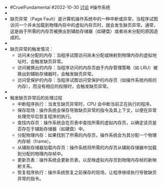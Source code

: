 - #CruelFundamental #2022-10-30 [讨论](https://github.com/CYZH1307/CruelFundamental/tree/main/homework/202210/30) #操作系统
-
- 缺页异常（Page Fault）是计算机操作系统中的一种中断或异常，当程序试图访问一个并未加载到物理内存中的虚拟内存页时，就会发生缺页异常。通常，这是由于所需的内存页被换出到辅助存储器（如硬盘）或者尚未分配的原因造成的。
-
- 缺页异常的触发情况：
	- 访问未分配的内存：当程序试图访问尚未分配或映射到物理内存的虚拟地址时，会触发缺页异常。
	- 访问被换出的内存：当程序访问的内存页由于内存管理策略（如 LRU）被换出到辅助存储器时，会触发缺页异常。
	- 访问受保护的内存：当程序试图访问受保护的内存页（如操作系统内核的内存），而没有相应的权限时，会触发缺页异常。
-
- 触发缺页异常后的处理过程
	- 中断程序执行：当发生缺页异常时，CPU 会中断当前正在执行的程序。
	- 保存现场：操作系统会保存导致缺页异常的指令及其上下文，以便在异常处理完毕后恢复程序的执行。
	- 查找内存页：操作系统会在页表中查找所需的虚拟内存页，以确定该页是否存在于辅助存储器（如硬盘）中。
	- 分配物理内存：如果找到了所需的内存页，操作系统会为其分配一个物理内存帧（frame）。
	- 从辅助存储器加载内存页：操作系统将所需的内存页从辅助存储器中加载到分配的物理内存帧中。
	- 更新页表：操作系统会更新页表，以反映虚拟内存页到物理内存帧的新映射关系。
	- 恢复程序执行：操作系统恢复之前保存的现场，让程序继续执行导致缺页异常的指令。